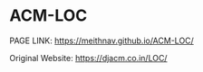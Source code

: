 # ACM-LOC

PAGE LINK: https://meithnav.github.io/ACM-LOC/

Original Website: https://djacm.co.in/LOC/
